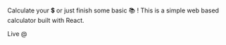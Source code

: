 Calculate your 💲 or just finish some basic 📚 !
This is a simple web based calculator built with React.


Live @
